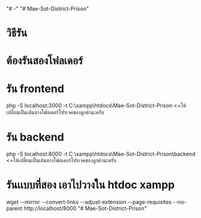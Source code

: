 "# -" 
"# Mae-Sot-District-Prison" 

# วิธีรัน
# ต้องรันสองโฟลเดอร์
# รัน frontend 
php -S localhost:3000 -t C:\xampp\htdocs\Mae-Sot-District-Prison <=ให้เปลี่ยนเป็นเส้นทางโฟลเดอร์โปรเจคของลูกค้านะครับ

# รัน backend 
php -S localhost:8000 -t C:\xampp\htdocs\Mae-Sot-District-Prison\backend <=ให้เปลี่ยนเป็นเส้นทางโฟลเดอร์โปรเจคของลูกค้านะครับ




# รันเเบบที่สอง เอาไปวางใน htdoc xampp



wget --mirror --convert-links --adjust-extension --page-requisites --no-parent http://localhost/8000
"# Mae-Sot-District-Prison" 
